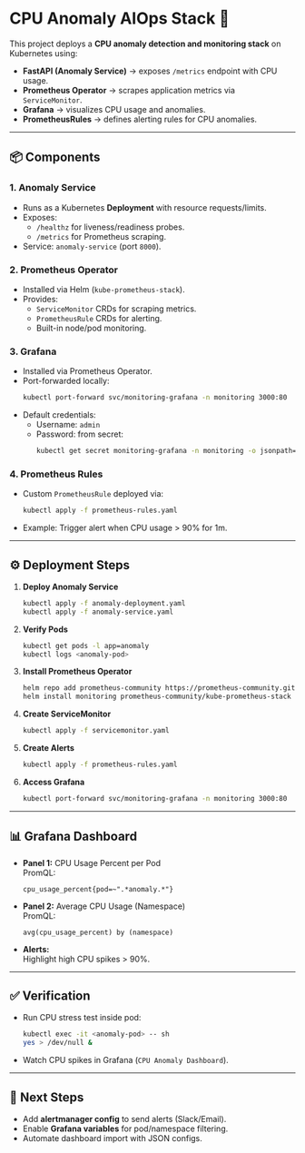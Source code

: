 # CPU Anomaly AIOps Stack 🚀

This project deploys a **CPU anomaly detection and monitoring stack** on Kubernetes using:

- **FastAPI (Anomaly Service)** → exposes `/metrics` endpoint with CPU usage.
- **Prometheus Operator** → scrapes application metrics via `ServiceMonitor`.
- **Grafana** → visualizes CPU usage and anomalies.
- **PrometheusRules** → defines alerting rules for CPU anomalies.

---

## 📦 Components

### 1. **Anomaly Service**
- Runs as a Kubernetes **Deployment** with resource requests/limits.
- Exposes:
  - `/healthz` for liveness/readiness probes.
  - `/metrics` for Prometheus scraping.
- Service: `anomaly-service` (port `8000`).

### 2. **Prometheus Operator**
- Installed via Helm (`kube-prometheus-stack`).
- Provides:
  - `ServiceMonitor` CRDs for scraping metrics.
  - `PrometheusRule` CRDs for alerting.
  - Built-in node/pod monitoring.

### 3. **Grafana**
- Installed via Prometheus Operator.
- Port-forwarded locally:
  ```bash
  kubectl port-forward svc/monitoring-grafana -n monitoring 3000:80
  ```
- Default credentials:
  - Username: `admin`
  - Password: from secret:
    ```bash
    kubectl get secret monitoring-grafana -n monitoring -o jsonpath="{.data.admin-password}" | base64 --decode
    ```

### 4. **Prometheus Rules**
- Custom `PrometheusRule` deployed via:
  ```bash
  kubectl apply -f prometheus-rules.yaml
  ```
- Example: Trigger alert when CPU usage > 90% for 1m.

---

## ⚙️ Deployment Steps

1. **Deploy Anomaly Service**
   ```bash
   kubectl apply -f anomaly-deployment.yaml
   kubectl apply -f anomaly-service.yaml
   ```

2. **Verify Pods**
   ```bash
   kubectl get pods -l app=anomaly
   kubectl logs <anomaly-pod>
   ```

3. **Install Prometheus Operator**
   ```bash
   helm repo add prometheus-community https://prometheus-community.github.io/helm-charts
   helm install monitoring prometheus-community/kube-prometheus-stack -n monitoring --create-namespace
   ```

4. **Create ServiceMonitor**
   ```bash
   kubectl apply -f servicemonitor.yaml
   ```

5. **Create Alerts**
   ```bash
   kubectl apply -f prometheus-rules.yaml
   ```

6. **Access Grafana**
   ```bash
   kubectl port-forward svc/monitoring-grafana -n monitoring 3000:80
   ```

---

## 📊 Grafana Dashboard

- **Panel 1:** CPU Usage Percent per Pod  
  PromQL:
  ```promql
  cpu_usage_percent{pod=~".*anomaly.*"}
  ```

- **Panel 2:** Average CPU Usage (Namespace)  
  PromQL:
  ```promql
  avg(cpu_usage_percent) by (namespace)
  ```

- **Alerts:**  
  Highlight high CPU spikes > 90%.  

---

## ✅ Verification

- Run CPU stress test inside pod:
  ```bash
  kubectl exec -it <anomaly-pod> -- sh
  yes > /dev/null &
  ```
- Watch CPU spikes in Grafana (`CPU Anomaly Dashboard`).

---

## 🚀 Next Steps
- Add **alertmanager config** to send alerts (Slack/Email).
- Enable **Grafana variables** for pod/namespace filtering.
- Automate dashboard import with JSON configs.

